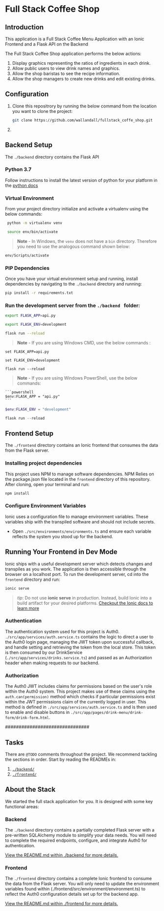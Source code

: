 # Full Stack Coffee Shop
## Introduction

This application is a Full Stack Coffee Menu Application with an Ionic Frontend and a Flask API on the Backend

The  Full Stack Coffee Shop application performs the below actions:

1. Display graphics representing the ratios of ingredients in each drink.
2. Allow public users to view drink names and graphics.
3. Allow the shop baristas to see the recipe information.
4. Allow the shop managers to create new drinks and edit existing drinks.


## Configuration
1. Clone this repositrory by running the below command from the location you want to clone the project:
   ```bash
   git clone https://github.com/wallandall/fullstack_coffe_shop.git
   ```
2. 
## Backend Setup

The `./backend` directory contains the Flask API

### Python 3.7

Follow instructions to install the latest version of python for your platform in the [python docs](https://docs.python.org/3/using/unix.html#getting-and-installing-the-latest-version-of-python)

### Virtual Environment

From your project directory initialize and activate a virtualenv using the below commands:

```bash
 python -m virtualenv venv 
```


```bash
 source env/bin/activate 
```

>**Note** - In Windows, the `venv` does not have a `bin` directory. Therefore you need to use the analogous command shown below:
    
```bash
env/Scripts/activate 
```

### PIP Dependencies

Once you have your virtual environment setup and running, install dependencies by navigating to the `./backend` directory and running:

  
```bash
pip install -r requirements.txt 
```


### Run the development server from the `./backend ` folder:
   
   ```bash
   export FLASK_APP=api.py 
   ``` 


   ```bash
   export FLASK_ENV=development 
   ```


   ```bash
   flask run --reload
   ```
   
   >**Note** - If you are using Windows CMD, use the below commands :

   ```dos
   set FLASK_APP=api.py 
   ```

   ```dos
   set FLASK_ENV=development 
   ```
  
  ```dos
  flask run --reload
  ```
   

>**Note** - If you are using Windows PowerShell, use the below commands:



    ```powershell
    $env:FLASK_APP = "api.py" 
    ```  

   ```powershell
   $env:FLASK_ENV = "development"
   ```
   
   ```powershell
   flask run --reload 
   ```






## Frontend Setup
The `./frontend` directory contains an Ionic frontend that consumes the data from the Flask server.

### Installing project dependencies

This project uses NPM to manage software dependencies. NPM Relies on the package.json file located in the `frontend` directory of this repository. After cloning, open your terminal and run:

```bash
npm install
```

### Configure Environment Variables

Ionic uses a configuration file to manage environment variables. These variables ship with the transpiled software and should not include secrets.

- Open `./src/environments/environments.ts` and ensure each variable reflects the system you stood up for the backend.

## Running Your Frontend in Dev Mode

Ionic ships with a useful development server which detects changes and transpiles as you work. The application is then accessible through the browser on a localhost port. To run the development server, cd into the `frontend` directory and run:

```bash
ionic serve
```

> _tip_: Do not use **ionic serve** in production. Instead, build Ionic into a build artifact for your desired platforms.
> [Checkout the Ionic docs to learn more](https://ionicframework.com/docs/cli/commands/build)


### Authentication

The authentication system used for this project is Auth0. `./src/app/services/auth.service.ts` contains the logic to direct a user to the Auth0 login page, managing the JWT token upon successful callback, and handle setting and retrieving the token from the local store. This token is then consumed by our DrinkService (`./src/app/services/drinks.service.ts`) and passed as an Authorization header when making requests to our backend.

### Authorization

The Auth0 JWT includes claims for permissions based on the user's role within the Auth0 system. This project makes use of these claims using the `auth.can(permission)` method which checks if particular permissions exist within the JWT permissions claim of the currently logged in user. This method is defined in  `./src/app/services/auth.service.ts` and is then used to enable and disable buttons in `./src/app/pages/drink-menu/drink-form/drink-form.html`.

############################### 

## Tasks

There are `@TODO` comments throughout the project. We recommend tackling the sections in order. Start by reading the READMEs in:

1. [`./backend/`](./backend/README.md)
2. [`./frontend/`](./frontend/README.md)

## About the Stack

We started the full stack application for you. It is designed with some key functional areas:

### Backend

The `./backend` directory contains a partially completed Flask server with a pre-written SQLAlchemy module to simplify your data needs. You will need to complete the required endpoints, configure, and integrate Auth0 for authentication.

[View the README.md within ./backend for more details.](./backend/README.md)

### Frontend

The `./frontend` directory contains a complete Ionic frontend to consume the data from the Flask server. You will only need to update the environment variables found within (./frontend/src/environment/environment.ts) to reflect the Auth0 configuration details set up for the backend app.

[View the README.md within ./frontend for more details.](./frontend/README.md)
